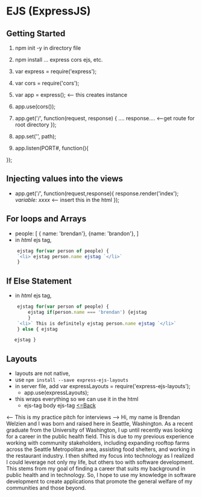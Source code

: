 # EJS (ExpressJS)

## Getting Started
1. npm init -y in directory file
2. npm install ... express cors ejs, etc.
3. var express = require('express');
4. var cors = require('cors');

5. var app = express(); <-- this creates instance

6. app.use(cors());
7. app.get('/', function(request, response) {
    ....
    response.... <--get route for root directory
});
8. app.set('', path);

9. app.listen(PORT#, function(){

});

## Injecting values into the views
- app.get('/', function(request,response){
    response.render('index');
    *variable: xxxx* <-- insert this in the html
});
## For loops and Arrays
- people: [
    { name: 'brendan'},
    {name: 'brandon'},
]
- in *html* ejs tag,
```js
    ejstag for(var person of people) {
    `<li>`ejstag person.name ejstag `</li>`
    }
```
## If Else Statement
- in *html* ejs tag,
```js
    ejstag for(var person of people) {
        ejstag if(person.name === 'brendan') {ejstag
        }
    `<li>` This is definitely ejstag person.name ejstag `</li>`
    } else { ejstag

   ejstag }
   ```
## Layouts
- layouts are not native, 
- use `npm install --save express-ejs-layouts`
- in server file, add var expressLayouts = require('express-ejs-layouts');
    - app.use(expressLayouts);
- this wraps everything so we can use it in the html
    - ejs-tag body ejs-tag
[<=Back](README.md)

<-- This is my practice pitch for interviews -->
Hi, my name is Brendan Welzien and I was born and raised here in Seattle, Washington. As a recent graduate from the University of Washington, I up until recently was looking for a career in the public health field. This is due to my previous experience working with community stakeholders, including expanding rooftop farms across the Seattle Metropolitan area, assisting food shelters, and working in the restaurant industry. I then shifted my focus into technology as I realized I could leverage not only my life, but others too with software development. This stems from my goal of finding a career that suits my background in public health and in technology. So, I hope to use my knowledge in software development to create applications that promote the general welfare of my communities and those beyond.